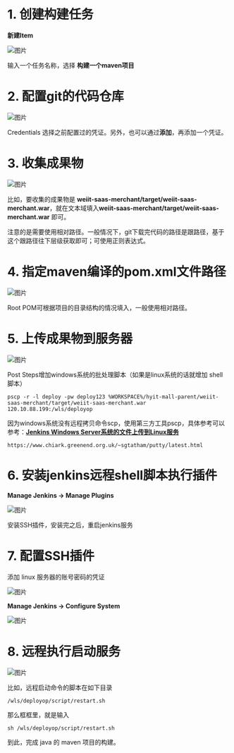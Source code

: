 # 1. 创建构建任务

**新建Item**

![图片](images\3-1.png)

输入一个任务名称，选择 **构建一个maven项目**

# 2. 配置git的代码仓库

![图片](images\3-2.png)

Credentials 选择之前配置过的凭证。另外，也可以通过**添加**，再添加一个凭证。

# 3. 收集成果物

![图片](images\3-3.png)

比如，要收集的成果物是 **weiit-saas-merchant/target/weiit-saas-merchant.war**，就在文本域填入**weiit-saas-merchant/target/weiit-saas-merchant.war** 即可。

注意的是需要使用相对路径。一般情况下，git下载完代码的路径是跟路径，基于这个跟路径往下层级获取即可；可使用正则表达式。

# 4. 指定maven编译的pom.xml文件路径

![图片](images\3-4.png)

Root POM可根据项目的目录结构的情况填入，一般使用相对路径。

# 5. 上传成果物到服务器

![图片](images\3-5.png)

Post Steps增加windows系统的批处理脚本（如果是linux系统的话就增加 shell 脚本）

```
pscp -r -l deploy -pw deploy123 %WORKSPACE%/hyit-mall-parent/weiit-saas-merchant/target/weiit-saas-merchant.war 120.10.88.199:/wls/deployop
```

因为windows系统没有远程拷贝命令scp，使用第三方工具pscp，具体参考可以参考：[**Jenkins Windows Server系统的文件上传到Linux服务**](http://mp.weixin.qq.com/s?__biz=MzA4MTk3MjI0Mw==&mid=2247495256&idx=1&sn=123bdee26c1a9d03c099ed912cdbe328&chksm=9f8e7324a8f9fa32416575aeff83a22007e7690bed4f71d1b63a1d0c43ed204e56b5d4db3c5b&scene=21#wechat_redirect)

```
https://www.chiark.greenend.org.uk/~sgtatham/putty/latest.html
```

# 6. 安装jenkins远程shell脚本执行插件

**Manage Jenkins -> Manage Plugins**

![图片](images\3-6.png)

安装SSH插件，安装完之后，重启jenkins服务

# 7. 配置SSH插件

添加 linux 服务器的账号密码的凭证

![图片](images\3-8.png)

**Manage Jenkins -> Configure System**

![图片](images\3-9.png)

# 8. 远程执行启动服务 

![图片](images\3-10.png)

比如，远程启动命令的脚本在如下目录

```
/wls/deployop/script/restart.sh
```

那么框框里，就是输入

```
sh /wls/deployop/script/restart.sh
```

到此，完成 java 的 maven 项目的构建。
